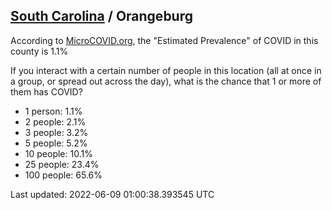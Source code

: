 
## [South Carolina](/united-states/south-carolina) / Orangeburg

According to [MicroCOVID.org](http://microcovid.org),
the "Estimated Prevalence" of COVID in this county is 1.1%

If you interact with a certain number of people in this location
(all at once in a group, or spread out across the day), what is the chance that
1 or more of them has COVID?

- 1 person: 1.1%
- 2 people: 2.1%
- 3 people: 3.2%
- 5 people: 5.2%
- 10 people: 10.1%
- 25 people: 23.4%
- 100 people: 65.6%

Last updated: 2022-06-09 01:00:38.393545 UTC
